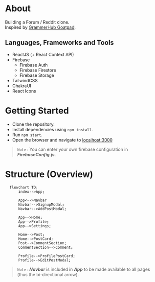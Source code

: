 # About

Building a Forum / Reddit clone. \
Inspired by [GrammerHub Goatpad](https://github.com/grammerhub/goatpad).

## Languages, Frameworks and Tools

- ReactJS (+ React Context API)
- Firebase
  - Firebase Auth
  - Firebase Firestore
  - Firebase Storage
- TailwindCSS
- ChakraUI
- React Icons

# Getting Started

- Clone the repository.
- Install dependencies using `npm install`.
- Run `npm start`.
- Open the browser and navigate to [localhost:3000](http://localhost:3000/)

>`Note:` You can enter your own firebase configuration in ***FirebaseConfig.js***.

# Structure (Overview)

```mermaid
  flowchart TD;
      index-->App;

      App<-->Navbar
      Navbar-->SignupModal;
      Navbar-->AddPostModal;

      App-->Home;
      App-->Profile;
      App-->Settings;

      Home-->Post;
      Home-->PostCard;
      Post-->CommentSection;
      CommentSection-->Comment;

      Profile-->ProfilePostCard;
      Profile-->EditPostModal;
```

>`Note:` ***Navbar*** is included in ***App*** to be made available to all pages (thus the bi-directional arrow).
